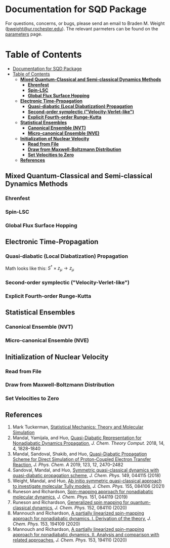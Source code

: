 # Documentation for SQD Package

For questions, concerns, or bugs, please send an email to Braden M. Weight (<bweight@ur.rochester.edu>). The relevant parmeters can be found on the [parameters][PARAMETERS] page.

[PARAMETERS]: <https://bradenmweight.github.io/SQD/read.html?filename=Parameters.md>

# Table of Contents
- [Documentation for SQD Package](#documentation-for-sqd-package)
- [Table of Contents](#table-of-contents)
  - [**Mixed Quantum-Classical and Semi-classical Dynamics Methods**](#mixed-quantum-classical-and-semi-classical-dynamics-methods)
    - [**Ehrenfest**](#ehrenfest)
    - [**Spin-LSC**](#spin-lsc)
    - [**Global Flux Surface Hopping**](#global-flux-surface-hopping)
  - [**Electronic Time-Propagation**](#electronic-time-propagation)
    - [**Quasi-diabatic (Local Diabatization) Propagation**](#quasi-diabatic-local-diabatization-propagation)
    - [**Second-order symplectic ("Velocity-Verlet-like")**](#second-order-symplectic-velocity-verlet-like)
    - [**Explicit Fourth-order Runge-Kutta**](#explicit-fourth-order-runge-kutta)
  - [**Statistical Ensembles**](#statistical-ensembles)
    - [**Canonical Ensemble (NVT)**](#canonical-ensemble-nvt)
    - [**Micro-canonical Ensemble (NVE)**](#micro-canonical-ensemble-nve)
  - [**Initialization of Nuclear Velocity**](#initialization-of-nuclear-velocity)
    - [**Read from File**](#read-from-file)
    - [**Draw from Maxwell-Boltzmann Distribution**](#draw-from-maxwell-boltzmann-distribution)
    - [**Set Velocities to Zero**](#set-velocities-to-zero)
  - [**References**](#references)

## **Mixed Quantum-Classical and Semi-classical Dynamics Methods**
### **Ehrenfest**
### **Spin-LSC**
### **Global Flux Surface Hopping**
## **Electronic Time-Propagation**
### **Quasi-diabatic (Local Diabatization) Propagation**
Math looks like this: $S^{\dag} \times z_{\mu} \rightarrow z_{\mu}$
### **Second-order symplectic ("Velocity-Verlet-like")**
### **Explicit Fourth-order Runge-Kutta**
## **Statistical Ensembles**
### **Canonical Ensemble (NVT)**
### **Micro-canonical Ensemble (NVE)**
## **Initialization of Nuclear Velocity**
### **Read from File**
### **Draw from Maxwell-Boltzmann Distribution**
### **Set Velocities to Zero**
## **References**
1. Mark Tuckerman, [Statistical Mechanics: Theory and Molecular Simulation](https://books.google.com/books?id=Lo3Jqc0pgrcC)
2. Mandal, Yamijala, and Huo, [Quasi-Diabatic Representation for Nonadiabatic Dynamics Propagation](https://pubs.acs.org/doi/10.1021/acs.jctc.7b01178), *J. Chem. Theory Comput.* 2018, 14, 4, 1828–1840 
3. Mandal, Sandoval, Shakib, and Huo, [Quasi-Diabatic Propagation Scheme for Direct Simulation of Proton-Coupled Electron Transfer Reaction](https://pubs.acs.org/doi/10.1021/acs.jpca.9b00077), *J. Phys. Chem. A* 2019, 123, 12, 2470–2482
4. Sandoval, Mandal, and Huo, [Symmetric quasi-classical dynamics with quasi-diabatic propagation scheme](https://aip.scitation.org/doi/full/10.1063/1.5036787), *J. Chem. Phys.* 149, 044115 (2018)
5. Weight, Mandal, and Huo, [Ab initio symmetric quasi-classical approach to investigate molecular Tully models](https://aip.scitation.org/doi/10.1063/5.0061934), *J. Chem. Phys.* 155, 084106 (2021)
6. Runeson and Richardson, [Spin-mapping approach for nonadiabatic molecular dynamics](https://aip.scitation.org/doi/10.1063/1.5100506), *J. Chem. Phys.* 151, 044119 (2019)
7. Runeson and Richardson, [Generalized spin mapping for quantum-classical dynamics](https://aip.scitation.org/doi/full/10.1063/1.5143412), *J. Chem. Phys.* 152, 084110 (2020)
8. Mannouch and Richardson, [A partially linearized spin-mapping approach for nonadiabatic dynamics. I. Derivation of the theory](https://aip.scitation.org/doi/full/10.1063/5.0031168), *J. Chem. Phys.* 153, 194109 (2020)
9.  Mannouch and Richardson, [A partially linearized spin-mapping approach for nonadiabatic dynamics. II. Analysis and comparison with related approaches](https://aip.scitation.org/doi/full/10.1063/5.0031173), *J. Chem. Phys.* 153, 194110 (2020)
